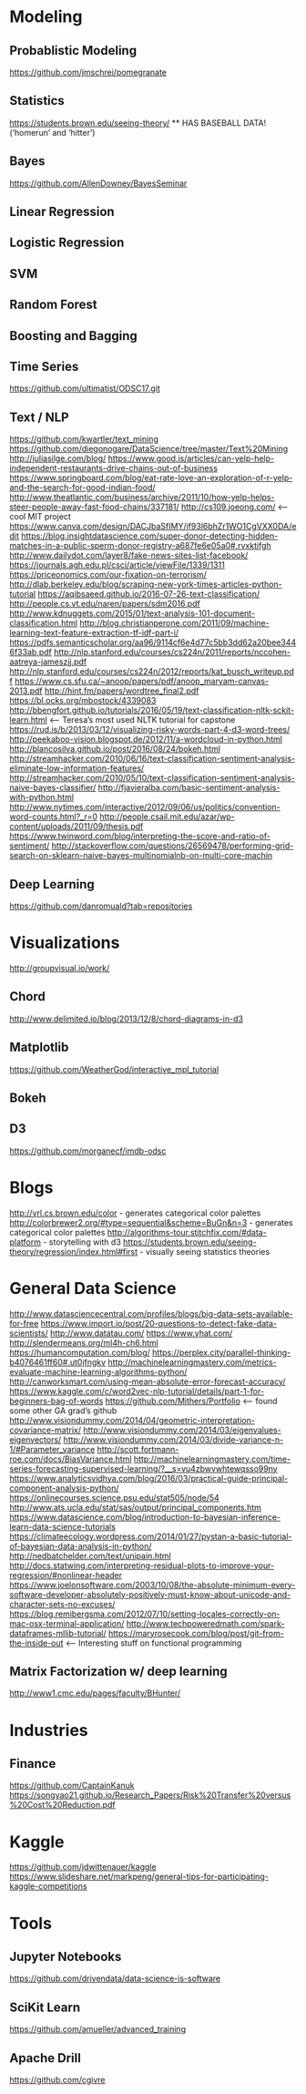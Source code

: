 

# Modeling
## Probablistic Modeling
https://github.com/jmschrei/pomegranate

## Statistics
https://students.brown.edu/seeing-theory/ ** HAS BASEBALL DATA! (‘homerun’ and ‘hitter’)

## Bayes
https://github.com/AllenDowney/BayesSeminar

## Linear Regression

## Logistic Regression

## SVM

## Random Forest

## Boosting and Bagging

## Time Series
https://github.com/ultimatist/ODSC17.git

## Text / NLP
https://github.com/kwartler/text_mining
https://github.com/diegonogare/DataScience/tree/master/Text%20Mining
http://juliasilge.com/blog/
https://www.good.is/articles/can-yelp-help-independent-restaurants-drive-chains-out-of-business
https://www.springboard.com/blog/eat-rate-love-an-exploration-of-r-yelp-and-the-search-for-good-indian-food/
http://www.theatlantic.com/business/archive/2011/10/how-yelp-helps-steer-people-away-fast-food-chains/337181/
http://cs109.joeong.com/ <— cool MIT project 
https://www.canva.com/design/DACJbaSfIMY/jf93l6bhZr1WO1CgVXX0DA/edit
https://blog.insightdatascience.com/super-donor-detecting-hidden-matches-in-a-public-sperm-donor-registry-a687fe6e05a0#.rvxktifgh
http://www.dailydot.com/layer8/fake-news-sites-list-facebook/
https://journals.agh.edu.pl/csci/article/viewFile/1339/1311
https://priceonomics.com/our-fixation-on-terrorism/
http://dlab.berkeley.edu/blog/scraping-new-york-times-articles-python-tutorial
https://aqibsaeed.github.io/2016-07-26-text-classification/
http://people.cs.vt.edu/naren/papers/sdm2016.pdf
http://www.kdnuggets.com/2015/01/text-analysis-101-document-classification.html
http://blog.christianperone.com/2011/09/machine-learning-text-feature-extraction-tf-idf-part-i/
https://pdfs.semanticscholar.org/aa96/9114cf6e4d77c5bb3dd62a20bee3446f33ab.pdf
http://nlp.stanford.edu/courses/cs224n/2011/reports/nccohen-aatreya-jameszjj.pdf
http://nlp.stanford.edu/courses/cs224n/2012/reports/kat_busch_writeup.pdf
https://www.cs.sfu.ca/~anoop/papers/pdf/anoop_maryam-canvas-2013.pdf
http://hint.fm/papers/wordtree_final2.pdf
https://bl.ocks.org/mbostock/4339083
http://bbengfort.github.io/tutorials/2016/05/19/text-classification-nltk-sckit-learn.html <— Teresa’s most used NLTK tutorial for capstone
https://rud.is/b/2013/03/12/visualizing-risky-words-part-4-d3-word-trees/
http://peekaboo-vision.blogspot.de/2012/11/a-wordcloud-in-python.html
http://blancosilva.github.io/post/2016/08/24/bokeh.html
http://streamhacker.com/2010/06/16/text-classification-sentiment-analysis-eliminate-low-information-features/
http://streamhacker.com/2010/05/10/text-classification-sentiment-analysis-naive-bayes-classifier/
http://fjavieralba.com/basic-sentiment-analysis-with-python.html
http://www.nytimes.com/interactive/2012/09/06/us/politics/convention-word-counts.html?_r=0
http://people.csail.mit.edu/azar/wp-content/uploads/2011/09/thesis.pdf
https://www.twinword.com/blog/interpreting-the-score-and-ratio-of-sentiment/
http://stackoverflow.com/questions/26569478/performing-grid-search-on-sklearn-naive-bayes-multinomialnb-on-multi-core-machin

## Deep Learning
https://github.com/danromuald?tab=repositories

# Visualizations
http://groupvisual.io/work/

## Chord
http://www.delimited.io/blog/2013/12/8/chord-diagrams-in-d3

## Matplotlib
https://github.com/WeatherGod/interactive_mpl_tutorial

## Bokeh


## D3
https://github.com/morganecf/imdb-odsc

# Blogs
http://vrl.cs.brown.edu/color - generates categorical color palettes
http://colorbrewer2.org/#type=sequential&scheme=BuGn&n=3 - generates categorical color palettes
http://algorithms-tour.stitchfix.com/#data-platform - storytelling with d3
https://students.brown.edu/seeing-theory/regression/index.html#first - visually seeing statistics theories



# General Data Science
http://www.datasciencecentral.com/profiles/blogs/big-data-sets-available-for-free
https://www.import.io/post/20-questions-to-detect-fake-data-scientists/
http://www.datatau.com/
https://www.yhat.com/
http://slendermeans.org/ml4h-ch6.html
https://humancomputation.com/blog/
https://perplex.city/parallel-thinking-b4076461ff60#.ut0jfngkv
http://machinelearningmastery.com/metrics-evaluate-machine-learning-algorithms-python/
http://canworksmart.com/using-mean-absolute-error-forecast-accuracy/
https://www.kaggle.com/c/word2vec-nlp-tutorial/details/part-1-for-beginners-bag-of-words
https://github.com/Mithers/Portfolio <— found some other GA grad’s github
http://www.visiondummy.com/2014/04/geometric-interpretation-covariance-matrix/
http://www.visiondummy.com/2014/03/eigenvalues-eigenvectors/
http://www.visiondummy.com/2014/03/divide-variance-n-1/#Parameter_variance
http://scott.fortmann-roe.com/docs/BiasVariance.html
http://machinelearningmastery.com/time-series-forecasting-supervised-learning/?__s=vu4zbwvwhtewqsso99ny
https://www.analyticsvidhya.com/blog/2016/03/practical-guide-principal-component-analysis-python/
https://onlinecourses.science.psu.edu/stat505/node/54
http://www.ats.ucla.edu/stat/sas/output/principal_components.htm
https://www.datascience.com/blog/introduction-to-bayesian-inference-learn-data-science-tutorials
https://climateecology.wordpress.com/2014/01/27/pystan-a-basic-tutorial-of-bayesian-data-analysis-in-python/
http://nedbatchelder.com/text/unipain.html
http://docs.statwing.com/interpreting-residual-plots-to-improve-your-regression/#nonlinear-header
https://www.joelonsoftware.com/2003/10/08/the-absolute-minimum-every-software-developer-absolutely-positively-must-know-about-unicode-and-character-sets-no-excuses/
https://blog.remibergsma.com/2012/07/10/setting-locales-correctly-on-mac-osx-terminal-application/
http://www.techpoweredmath.com/spark-dataframes-mllib-tutorial/
https://maryrosecook.com/blog/post/git-from-the-inside-out <— Interesting stuff on functional programming

## Matrix Factorization w/ deep learning
http://www1.cmc.edu/pages/faculty/BHunter/

# Industries

## Finance
https://github.com/CaptainKanuk
https://songyao21.github.io/Research_Papers/Risk%20Transfer%20versus%20Cost%20Reduction.pdf


# Kaggle
https://github.com/jdwittenauer/kaggle
https://www.slideshare.net/markpeng/general-tips-for-participating-kaggle-competitions

# Tools

## Jupyter Notebooks
https://github.com/drivendata/data-science-is-software

## SciKit Learn
https://github.com/amueller/advanced_training

## Apache Drill
https://github.com/cgivre
